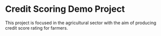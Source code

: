 # Credit Scoring Demo Project
This project is focused in the agricultural sector with the aim of producing credit score rating for farmers.
